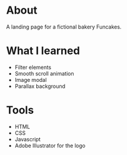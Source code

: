 # About
A landing page for a fictional bakery Funcakes.

# What I learned
  * Filter elements
  * Smooth scroll animation
  * Image modal
  * Parallax background
  
# Tools
  * HTML
  * CSS
  * Javascript
  * Adobe Illustrator for the logo
